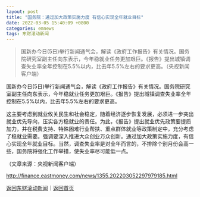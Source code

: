 ```yaml
---
layout: post
title: "国务院：通过加大政策实施力度 有信心实现全年就业目标"
date: 2022-03-05 15:40:09 +0800
categories: emnews
tags: 东财滚动新闻
---
```

> 国新办今日(5日)举行新闻通气会，解读《政府工作报告》有关情况。国务院研究室副主任向东表示，今年稳就业任务更加艰巨。《报告》提出城镇调查失业率全年控制在5.5%以内，比去年5.5%左右的要求更高。（央视新闻客户端）

<p>国新办今日(5日)举行新闻通气会，解读《政府工作报告》有关情况。国务院研究室副主任向东表示，今年稳就业任务更加艰巨。《报告》提出城镇调查失业率全年控制在5.5%以内，比去年5.5%左右的要求更高。</p><p>这主要考虑到就业攸关民生和社会稳定，随着经济逐步恢复发展，必须进一步突出就业优先导向，压实各方稳就业的责任。为此，《报告》提出就业优先政策要提质加力，并在税费支持、特殊困难行业帮扶、重点群体就业等政策制定中，充分考虑了稳就业需要。强调要深入推进大众创业万众创新。通过加大政策实施力度，有信心实现全年就业目标。当然，调查失业率是对全年而言的，不排除个别月份会高一些，国务院将强化工作举措，使失业率尽可能低一点。</p><p class="em_media">（文章来源：央视新闻客户端）</p>

<http://finance.eastmoney.com/news/1355,202203052297979185.html>

[返回东财滚动新闻](//finews.withounder.com/emnews/)｜[返回首页](//finews.withounder.com/)